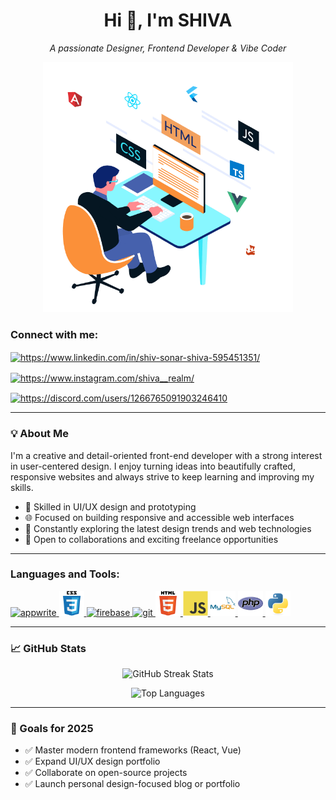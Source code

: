 <h1 align="center">Hi 👋, I'm SHIVA </h1>
<p align="center"><em>A passionate Designer, Frontend Developer & Vibe Coder </em></p>

<p align="center">
  <img src="ss.gif.gif" width="400" alt="Coding GIF"/><h3 align="left">Connect with me:</h3>
<p align="left">

<a href="https://linkedin.com/in/https://www.linkedin.com/in/shiv-sonar-shiva-595451351/" target="blank"><img align="center" src="https://raw.githubusercontent.com/rahuldkjain/github-profile-readme-generator/master/src/images/icons/Social/linked-in-alt.svg" alt="https://www.linkedin.com/in/shiv-sonar-shiva-595451351/" height="25" width="40" /></a>

<a href="https://instagram.com/https:https://www.instagram.com/shiva__realm/" target="blank"><img align="center" src="https://raw.githubusercontent.com/rahuldkjain/github-profile-readme-generator/master/src/images/icons/Social/instagram.svg" alt="https://www.instagram.com/shiva__realm/" height="25" width="40" /></a>

<a href="https://discord.gg/https://discord.com/users/1266765091903246410" target="blank"><img align="center" src="https://raw.githubusercontent.com/rahuldkjain/github-profile-readme-generator/master/src/images/icons/Social/discord.svg" alt="https://discord.com/users/1266765091903246410" height="35" width="40" /></a>
</p>


---

### 💡 About Me

I'm a creative and detail-oriented front-end developer with a strong interest in user-centered design. I enjoy turning ideas into beautifully crafted, responsive websites and always strive to keep learning and improving my skills.

- 🎨 Skilled in UI/UX design and prototyping  
- 🌐 Focused on building responsive and accessible web interfaces  
- 🚀 Constantly exploring the latest design trends and web technologies  
- 🤝 Open to collaborations and exciting freelance opportunities  

---

<h3 align="left">Languages and Tools:</h3>
<p align="left"> <a href="https://appwrite.io" target="_blank" rel="noreferrer"> <img src="https://www.vectorlogo.zone/logos/appwriteio/appwriteio-icon.svg" alt="appwrite" width="40" height="40"/> </a> <a href="https://www.w3schools.com/css/" target="_blank" rel="noreferrer"> <img src="https://raw.githubusercontent.com/devicons/devicon/master/icons/css3/css3-original-wordmark.svg" alt="css3" width="40" height="40"/> </a> <a href="https://firebase.google.com/" target="_blank" rel="noreferrer"> <img src="https://www.vectorlogo.zone/logos/firebase/firebase-icon.svg" alt="firebase" width="40" height="40"/> </a> <a href="https://git-scm.com/" target="_blank" rel="noreferrer"> <img src="https://www.vectorlogo.zone/logos/git-scm/git-scm-icon.svg" alt="git" width="40" height="40"/> </a> <a href="https://www.w3.org/html/" target="_blank" rel="noreferrer"> <img src="https://raw.githubusercontent.com/devicons/devicon/master/icons/html5/html5-original-wordmark.svg" alt="html5" width="40" height="40"/> </a> <a href="https://developer.mozilla.org/en-US/docs/Web/JavaScript" target="_blank" rel="noreferrer"> <img src="https://raw.githubusercontent.com/devicons/devicon/master/icons/javascript/javascript-original.svg" alt="javascript" width="40" height="40"/> </a> <a href="https://www.mysql.com/" target="_blank" rel="noreferrer"> <img src="https://raw.githubusercontent.com/devicons/devicon/master/icons/mysql/mysql-original-wordmark.svg" alt="mysql" width="40" height="40"/> </a> <a href="https://www.php.net" target="_blank" rel="noreferrer"> <img src="https://raw.githubusercontent.com/devicons/devicon/master/icons/php/php-original.svg" alt="php" width="40" height="40"/> </a> <a href="https://www.python.org" target="_blank" rel="noreferrer"> <img src="https://raw.githubusercontent.com/devicons/devicon/master/icons/python/python-original.svg" alt="python" width="40" height="40"/> </a> </p>
</p>

---

### 📈 GitHub Stats

<p align="center">
  <img src="https://github-readme-streak-stats.herokuapp.com/?user=heyyyshiva&theme=radical" alt="GitHub Streak Stats"/>
</p>

<p align="center">
  <img src="https://github-readme-stats.vercel.app/api/top-langs/?username=heyyyshiva&layout=compact&theme=radical" alt="Top Languages"/>
</p>

---

### 🎯 Goals for 2025

- ✅ Master modern frontend frameworks (React, Vue)  
- ✅ Expand UI/UX design portfolio  
- ✅ Collaborate on open-source projects  
- ✅ Launch personal design-focused blog or portfolio  
